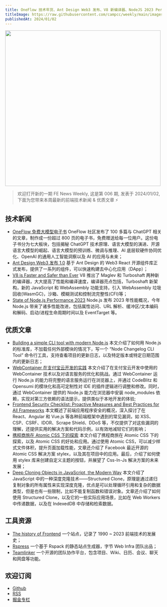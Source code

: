 ```yaml
---
title: OneFlow 技术年货、Ant Design Web3 发布、V8 新编译器、NodeJS 2023 Performance
titleImage: https://raw.githubusercontent.com/campcc/weekly/main/images/weekly-006.png
publishedAt: 2024/01/02
---
```


<img src="https://raw.githubusercontent.com/campcc/weekly/main/images/weekly-006.png" width="500" />

> 欢迎打开新的一期 FE News Weekly, 这是第 006 期, 发表于 2024/01/02, 下面为您带来本周最新的前端技术新闻 & 优质文章 ⚡️

## 技术新闻

- [OneFlow 免费大模型电子书](https://mp.weixin.qq.com/s/LucD-KkRHBGg-u6Sc8PuOw) OneFlow 社区发布了 100 多篇与 ChatGPT 相关的文章，制作成一份超过 800 页的电子书，免费赠送给每一位用户。这份电子书分为七大板块，包括揭秘 ChatGPT 技术原理、语言大模型的演进、开源语言大模型的崛起、语言大模型的预训练、微调与推理、AI 底层软硬件协同优化、OpenAI 的通用人工智能洞察以及 AI 的应用与未来；
- [Ant Design Web3 发布 1.0](https://mp.weixin.qq.com/s/OPGftCEiElt8A3TqJFfB8Q) 基于 Ant Design 的 Web3 React 开源组件库正式发布，提供了一系列的组件，可以快速构建去中心化应用（DApp）；
- [V8 is Faster and Safer than Ever](https://v8.dev/blog/holiday-season-2023) V8 推出了 Maglev 和 Turboshaft 两种新的编译器，大大提高了性能和编译速度，编译器亮点包括，Turboshaft 新架构，新的 JavaScript 和 WebAssembly 功能支持，引入 WebAssembly 垃圾回收(WasmGC)，沙箱、模糊测试和控制流完整性(CFI)等；
- [State of Node.js Performance 2023](https://blog.rafaelgss.dev/state-of-nodejs-performance-2023) Node.js 发布 2023 年性能概况，今年 Node.js 带来了诸多性能改进，包括属性访问、URL 解析、缓冲区/文本编码和解码、启动/进程生命周期时间以及 EventTarget 等。

## 优质文章

- [Building a simple CLI tool with modern Node.js](https://evertpot.com/node-changelog-cli-tool/) 本文介绍了如何用 Node.js 的标准库，不加载任何外部模块的情况下，写一个 “Node Changelog CLI Tool” 命令行工具，支持查看项目的更新日志，以及特定版本或特定日期范围内的更新日志；
- [WebContainer 在支付宝云开发的实践](https://mp.weixin.qq.com/s/-8eyuccxtnomVLT5p8YK6g) 本文介绍了在支付宝云开发中使用的 WebContainer 技术以及对语言服务的优化和挑战。通过 WebContainer 运行 Node.js 的能力将完整的语言服务运行在浏览器上，并通过 CodeBlitz 和 Opensumi 的模块化和高可定制性对 IDE 的插件逻辑进行调整和修改。同时，通过 WebContainer 提供的 Node.js 能力在浏览器中安装 node_modules 依赖，实现对第三方依赖的语法提示，提供类似于本地开发的体验;
- [Frontend Security Checklist: Proactive Measures and Best Practices for All Frameworks](https://lebohire.com/posts/trevor-indrek-lasn/frontend-security-checklist-proactive-measures-and-best-practices-for-all-frameworks) 本文概述了前端应用程序安全的概况，深入探讨了在 React、Angular 和 Vue.js 等各种前端框架中遇到的常见漏洞，如 XSS、CSP、CSRF、IDOR、Scrape Shield、DDoS 等，不仅提供了对这些漏洞的理解，还提供实用的解决方案和代码示例，以有效地减轻它们的影响；
- [携程商旅在 Atomic CSS 下的探索](https://mp.weixin.qq.com/s/L387QjYFE7edrKtk1kMUeA) 本文介绍了携程商旅在 Atomic CSS 下的探索，以及 Atomic CSS 的好处和应用。通过使用 Atomic CSS，可以减少样式文件体积，提升页面加载性能，文章还介绍了 Facebook 最近开源的 Atomic CSS 解决方案 stylex，以及其在项目中的应用。最后，介绍了如何使用 stylex 库来创建自定义主题的按钮，并展望了 Css-In-Js 解决方案的未来发展；
- [Deep Cloning Objects in JavaScript, the Modern Way](https://www.builder.io/blog/structured-clone) 本文介绍了 JavaScript 中的一种深度克隆技术——Structured Clone，原理是通过递归复制对象的所有属性来实现深度克隆，优点是可以处理循环引用和复杂的数据类型，但是也有一些限制，比如不能复制函数和错误对象。文章还介绍了如何使用 Structured Clone，以及它的一些实际应用场景，比如在 Web Workers 中传递数据，以及在 IndexedDB 中存储和检索数据。

## 工具资源

- [The history of Frontend](https://frontendhistory.com/) 一个站点，记录了 1990 ~ 2023 前端技术的发展史；
- [Rspress](https://rspress.dev/zh/) 一个基于 Rspack 的静态站点生成器，字节 Web Infra 团队出品；
- [Teamlinker](https://github.com/Teamlinker/Teamlinker/blob/main/README-ZH-CN.md) 一个开源的团队协作平台，包含项目、Wiki、日历、会议、聊天和网盘等功能。

## 欢迎订阅

- [Github](https://github.com/campcc/weekly)
- [RSS](https://campcc.github.io/weekly/public/rss.xml)
- [掘金专栏](https://juejin.cn/column/7304558952179023908)

